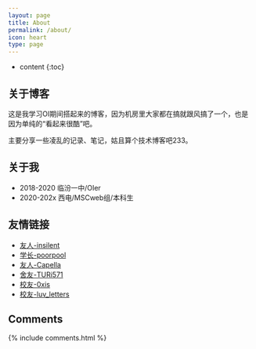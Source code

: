 ```yaml
---
layout: page
title: About
permalink: /about/
icon: heart
type: page
---
```


* content
{:toc}

## 关于博客

这是我学习OI期间搭起来的博客，因为机房里大家都在搞就跟风搞了一个，也是因为单纯的“看起来很酷”吧。

主要分享一些凌乱的记录、笔记，姑且算个技术博客吧233。

## 关于我

* 2018-2020 临汾一中/OIer
* 2020-202x 西电/MSCweb组/本科生

## 友情链接

* [友人-insilent](https://insilent.github.io)
* [学长-poorpool](https://yxchen.net)
* [友人-Capella](https://www.cnblogs.com/Capella)
* [舍友-TURi571](https://equiinoiw.github.io)
* [校友-0xis](https://lingchih.coding.me/csdn.html)
* [校友-luv_letters](http://www.cnblogs.com/luv-letters)

## Comments

{% include comments.html %}
